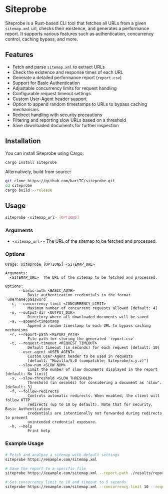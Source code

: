 # Siteprobe

Siteprobe is a Rust-based CLI tool that fetches all URLs from a given `sitemap.xml`
url, checks their existence, and generates a performance report. It supports various
features such as authentication, concurrency control, caching bypass, and more.

## Features

- Fetch and parse `sitemap.xml` to extract URLs
- Check the existence and response times of each URL
- Generate a detailed performance report (`report.csv`)
- Support for Basic Authentication
- Adjustable concurrency limits for request handling
- Configurable request timeout settings
- Custom User-Agent header support
- Option to append random timestamps to URLs to bypass caching mechanisms
- Redirect handling with security precautions
- Filtering and reporting slow URLs based on a threshold
- Save downloaded documents for further inspection

## Installation

You can install Siteprobe using Cargo:

```sh
cargo install siteprobe
```

Alternatively, build from source:

```sh
git clone https://github.com/bartTC/siteprobe.git
cd siteprobe
cargo build --release
```

## Usage

```sh
siteprobe <sitemap_url> [OPTIONS]
```

### Arguments

- `<sitemap_url>` - The URL of the sitemap to be fetched and processed.

### Options

```
Usage: siteprobe [OPTIONS] <SITEMAP_URL>

Arguments:
  <SITEMAP_URL>  The URL of the sitemap to be fetched and processed.

Options:
      --basic-auth <BASIC_AUTH>
          Basic authentication credentials in the format `username:password`
  -c, --concurrency-limit <CONCURRENCY_LIMIT>
          Maximum number of concurrent requests allowed [default: 4]
  -o, --output-dir <OUTPUT_DIR>
          Directory where all downloaded documents will be saved
  -a, --append-timestamp
          Append a random timestamp to each URL to bypass caching mechanisms
  -r, --report-path <REPORT_PATH>
          File path for storing the generated `report.csv`
  -t, --request-timeout <REQUEST_TIMEOUT>
          Default timeout (in seconds) for each request [default: 10]
      --user-agent <USER_AGENT>
          Custom User-Agent header to be used in requests 
          [default: "Mozilla/5.0 (compatible; Siteprobe/x.y.z)"]
      --slow-num <SLOW_NUM>
          Limit the number of slow documents displayed in the report [default: No limit]
  -s, --slow-threshold <SLOW_THRESHOLD>
          Threshold (in seconds) for considering a document as 'slow'. [default: 3]
  -f, --follow-redirects
          Controls automatic redirects. When enabled, the client will follow HTTP 
          redirects (up to 10 by default). Note that for security, Basic Authentication 
          credentials are intentionally not forwarded during redirects to prevent 
          unintended credential exposure.
  -h, --help
          Print help
```

### Example Usage

####  

```sh
# Fetch and analyze a sitemap with default settings
siteprobe https://example.com/sitemap.xml

# Save the report to a specific file
siteprobe https://example.com/sitemap.xml --report-path ./results/report.csv --putput-dir ./example.com

# Set concurrency limit to 10 and timeout to 5 seconds
siteprobe https://example.com/sitemap.xml --concurrency-limit 10 --request-timeout 5
```
